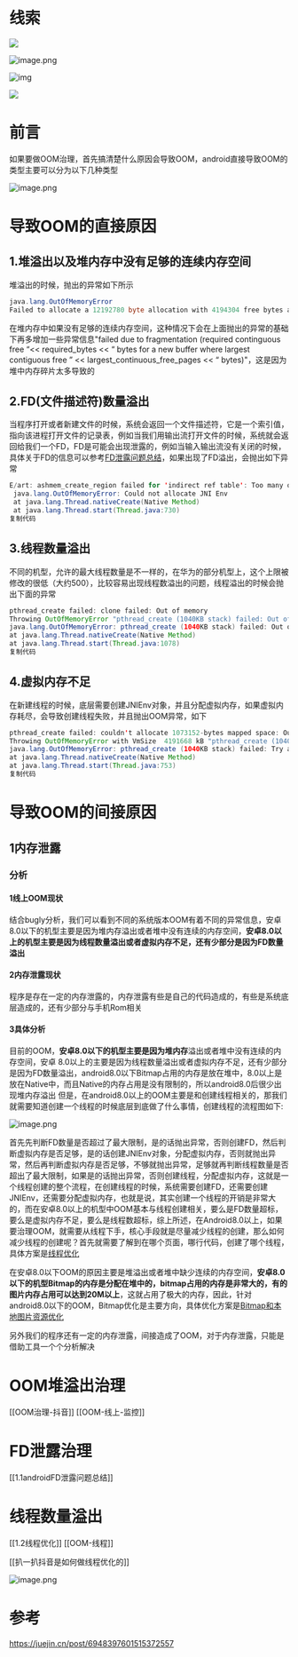 # 线索
![](https://cdn.jsdelivr.net/gh/wp3355168/Typora-Picgo-Gitee/img/20210808155303.png)


![image.png](https://cdn.jsdelivr.net/gh/wp3355168/Typora-Picgo-Gitee/img/20210621103707.image)

![img](https://cdn.jsdelivr.net/gh/wp3355168/Typora-Picgo-Gitee/img/20210622140340.png)

![](https://cdn.jsdelivr.net/gh/wp3355168/Typora-Picgo-Gitee/img/20210731223143.png)

# 前言
如果要做OOM治理，首先搞清楚什么原因会导致OOM，android直接导致OOM的类型主要可以分为以下几种类型

![image.png](https://cdn.jsdelivr.net/gh/wp3355168/Typora-Picgo-Gitee/img/20210621103613.image)

# 导致OOM的直接原因

## 1.堆溢出以及堆内存中没有足够的连续内存空间
堆溢出的时候，抛出的异常如下所示

```java
java.lang.OutOfMemoryError
Failed to allocate a 12192780 byte allocation with 4194304 free bytes and 6MB until OOM    
```

在堆内存中如果没有足够的连续内存空间，这种情况下会在上面抛出的异常的基础下再多增加一些异常信息"failed due to fragmentation (required continguous free “<< required_bytes << “ bytes for a new buffer where largest contiguous free ” << largest_continuous_free_pages << “ bytes)"，这是因为堆中内存碎片太多导致的

## 2.FD(文件描述符)数量溢出
当程序打开或者新建文件的时候，系统会返回一个文件描述符，它是一个索引值，指向该进程打开文件的记录表，例如当我们用输出流打开文件的时候，系统就会返回给我们一个FD，FD是可能会出现泄露的，例如当输入输出流没有关闭的时候，具体关于FD的信息可以参考[FD泄露问题总结](https://blog.csdn.net/ws6013480777777/article/details/84594116)，如果出现了FD溢出，会抛出如下异常

```java
E/art: ashmem_create_region failed for 'indirect ref table': Too many open files
 java.lang.OutOfMemoryError: Could not allocate JNI Env
 at java.lang.Thread.nativeCreate(Native Method)
 at java.lang.Thread.start(Thread.java:730)
复制代码
```

## 3.线程数量溢出
不同的机型，允许的最大线程数量是不一样的，在华为的部分机型上，这个上限被修改的很低（大约500），比较容易出现线程数溢出的问题，线程溢出的时候会抛出下面的异常

```java
pthread_create failed: clone failed: Out of memory
Throwing OutOfMemoryError "pthread_create (1040KB stack) failed: Out of memory"
java.lang.OutOfMemoryError: pthread_create (1040KB stack) failed: Out of memory
at java.lang.Thread.nativeCreate(Native Method)
at java.lang.Thread.start(Thread.java:1078)
复制代码
```

## 4.虚拟内存不足
在新建线程的时候，底层需要创建JNIEnv对象，并且分配虚拟内存，如果虚拟内存耗尽，会导致创建线程失败，并且抛出OOM异常，如下

```java
pthread_create failed: couldn't allocate 1073152-bytes mapped space: Out of memory
Throwing OutOfMemoryError with VmSize  4191668 kB "pthread_create (1040KB stack) failed: Try again"
java.lang.OutOfMemoryError: pthread_create (1040KB stack) failed: Try again
at java.lang.Thread.nativeCreate(Native Method)
at java.lang.Thread.start(Thread.java:753)
复制代码
```

# 导致OOM的间接原因

## 1内存泄露

### 分析

####  1线上OOM现状

结合bugly分析，我们可以看到不同的系统版本OOM有着不同的异常信息，安卓8.0以下的机型主要是因为堆内存溢出或者堆中没有连续的内存空间，**安卓8.0以上的机型主要是因为线程数量溢出或者虚拟内存不足，还有少部分是因为FD数量溢出**

####  2内存泄露现状

程序是存在一定的内存泄露的，内存泄露有些是自己的代码造成的，有些是系统底层造成的，还有少部分与手机Rom相关

#### 3具体分析

目前的OOM，**安卓8.0以下的机型主要是因为堆内存**溢出或者堆中没有连续的内存空间，安卓   8.0以上的主要是因为线程数量溢出或者虚拟内存不足，还有少部分是因为FD数量溢出，android8.0以下Bitmap占用的内存是放在堆中，8.0以上是放在Native中，而且Native的内存占用是没有限制的，所以android8.0后很少出现堆内存溢出
 但是，在android8.0以上的OOM主要是和创建线程相关的，那我们就需要知道创建一个线程的时候底层到底做了什么事情，创建线程的流程图如下:

![image.png](https://cdn.jsdelivr.net/gh/wp3355168/Typora-Picgo-Gitee/img/20210621103707.image)

首先先判断FD数量是否超过了最大限制，是的话抛出异常，否则创建FD，然后判断虚拟内存是否足够，是的话创建JNIEnv对象，分配虚拟内存，否则就抛出异常，然后再判断虚拟内存是否足够，不够就抛出异常，足够就再判断线程数量是否超出了最大限制，如果是的话抛出异常，否则创建线程，分配虚拟内存，这就是一个线程创建的整个流程，在创建线程的时候，系统需要创建FD，还需要创建JNIEnv，还需要分配虚拟内存，也就是说，其实创建一个线程的开销是非常大的，而在安卓8.0以上的机型中OOM基本与线程创建相关，要么是FD数量超标，要么是虚拟内存不足，要么是线程数超标，综上所述，在Android8.0以上，如果要治理OOM，就需要从线程下手，核心手段就是尽量减少线程的创建，那么如何减少线程的创建呢？首先就需要了解到在哪个页面，哪行代码，创建了哪个线程，具体方案是[线程优化](https://juejin.cn/post/6948388639105613837)

在安卓8.0以下OOM的原因主要是堆溢出或者堆中缺少连续的内存空间，**安卓8.0以下的机型Bitmap的内存是分配在堆中的，bitmap占用的内存是非常大的，有的图片内存占用可以达到20M以上**，这就占用了极大的内存，因此，针对android8.0以下的OOM，Bitmap优化是主要方向，具体优化方案是[Bitmap和本地图片资源优化](https://juejin.cn/post/6948393362114215973)

另外我们的程序还有一定的内存泄露，间接造成了OOM，对于内存泄露，只能是借助工具一个个分析解决

# OOM堆溢出治理
[[OOM治理-抖音]]
[[OOM-线上-监控]]


# FD泄露治理
[[1.1androidFD泄露问题总结]]


# 线程数量溢出
[[1.2线程优化]]
[[OOM-线程]]

[[扒一扒抖音是如何做线程优化的]]

![image.png](https://cdn.jsdelivr.net/gh/wp3355168/Typora-Picgo-Gitee/img/202303270846022.png)


# 参考
https://juejin.cn/post/6948397601515372557

